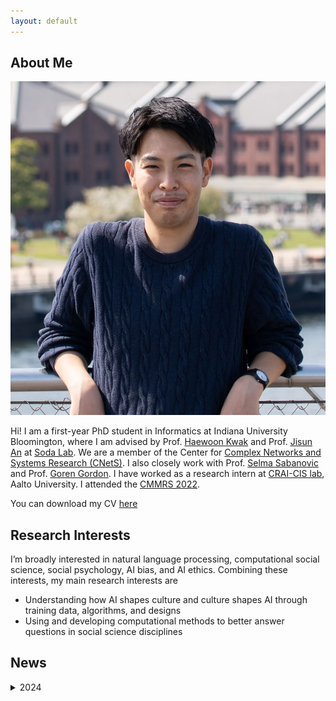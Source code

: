 ```yaml
---
layout: default
---
```


## About Me

<img class="profile-picture" src="profile.jpg">

Hi! I am a first-year PhD student in Informatics at Indiana University Bloomington, where I am advised by Prof. [Haewoon Kwak](https://luddy.indiana.edu/contact/profile/index.html?Haewoon_Kwak) and Prof. [Jisun An](https://luddy.indiana.edu/contact/profile/index.html?Jisun_An) at [Soda Lab](https://soda-labo.github.io/). We are a member of the Center for [Complex Networks and Systems Research (CNetS)](https://cnets.indiana.edu/). I also closely work with Prof. [Selma Sabanovic](https://luddy.indiana.edu/contact/profile/?profile_id=288) and Prof. [Goren Gordon](https://luddy.indiana.edu/contact/profile/index.html?Goren_Gordon). I have worked as a research intern at [CRAI-CIS lab](https://crai-cis.aalto.fi/), Aalto University. I attended the [CMMRS 2022](https://cmmrs2022.mpi-sws.org/).

You can download my CV [here](CV.pdf)

## Research Interests

I’m broadly interested in natural language processing, computational social science, social psychology, AI bias, and AI ethics. Combining these interests, my main research interests are
* Understanding how AI shapes culture and culture shapes AI through training data, algorithms, and designs
* Using and developing computational methods to better answer questions in social science disciplines

## News
<details>
  <summary>2024</summary>

  <ul>
    <li>April  &nbsp;&nbsp;&nbsp;&nbsp;   I am joining Indiana University Bloomington!</li>
  </ul>
</details>



<br />
<br />
<br />
